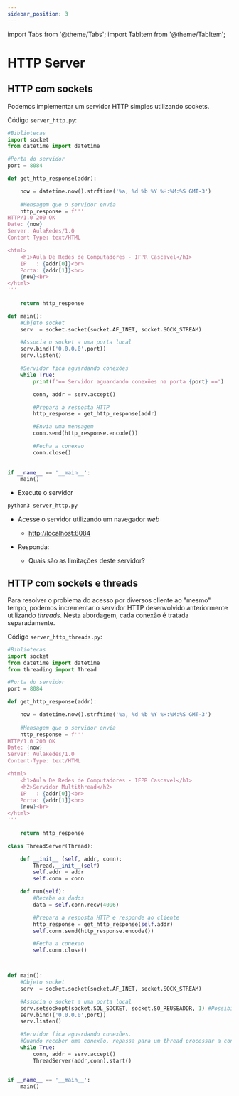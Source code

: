 ```yaml
---
sidebar_position: 3
---
```


import Tabs from '@theme/Tabs';
import TabItem from '@theme/TabItem';


# HTTP Server


## HTTP com sockets

Podemos implementar um servidor HTTP simples utilizando sockets.


<Tabs>
  <TabItem value="servidor" label="Servidor">

  Código `server_http.py`:

```py
#Bibliotecas
import socket
from datetime import datetime

#Porta do servidor
port = 8084

def get_http_response(addr):

    now = datetime.now().strftime('%a, %d %b %Y %H:%M:%S GMT-3')
    
    #Mensagem que o servidor envia
    http_response = f'''
HTTP/1.0 200 OK
Date: {now}
Server: AulaRedes/1.0
Content-Type: text/HTML

<html>
    <h1>Aula De Redes de Computadores - IFPR Cascavel</h1>
    IP   : {addr[0]}<br>
    Porta: {addr[1]}<br>
    {now}<br>
</html>
'''
    
    return http_response

def main():
    #Objeto socket
    serv  = socket.socket(socket.AF_INET, socket.SOCK_STREAM)

    #Associa o socket a uma porta local
    serv.bind(('0.0.0.0',port))
    serv.listen()

    #Servidor fica aguardando conexões
    while True:
        print(f'== Servidor aguardando conexões na porta {port} ==')

        conn, addr = serv.accept()

        #Prepara a resposta HTTP
        http_response = get_http_response(addr)

        #Envia uma mensagem
        conn.send(http_response.encode())

        #Fecha a conexao
        conn.close()
    
    
if __name__ == '__main__':
    main()
```

  </TabItem>
</Tabs>

- Execute o servidor

```bash
python3 server_http.py
```

- Acesse o servidor utilizando um navegador *web*
  - [http://localhost:8084](http://localhost:8084)

- Responda:
  - Quais são as limitações deste servidor?


## HTTP com sockets e threads

Para resolver o problema do acesso por diversos cliente ao "mesmo" tempo, podemos incrementar o servidor HTTP desenvolvido anteriormente utilizando *threads*. Nesta abordagem, cada conexão é tratada separadamente.

<Tabs>
  <TabItem value="servidor" label="Servidor">

  Código `server_http_threads.py`:

```py
#Bibliotecas
import socket
from datetime import datetime
from threading import Thread

#Porta do servidor
port = 8084

def get_http_response(addr):

    now = datetime.now().strftime('%a, %d %b %Y %H:%M:%S GMT-3')
    
    #Mensagem que o servidor envia
    http_response = f'''
HTTP/1.0 200 OK
Date: {now}
Server: AulaRedes/1.0
Content-Type: text/HTML

<html>
    <h1>Aula De Redes de Computadores - IFPR Cascavel</h1>
    <h2>Servidor Multithread</h2>
    IP   : {addr[0]}<br>
    Porta: {addr[1]}<br>
    {now}<br>
</html>
'''
    
    return http_response

class ThreadServer(Thread):

    def __init__ (self, addr, conn):
        Thread.__init__(self)
        self.addr = addr
        self.conn = conn

    def run(self):
        #Recebe os dados
        data = self.conn.recv(4096)

        #Prepara a resposta HTTP e responde ao cliente
        http_response = get_http_response(self.addr)
        self.conn.send(http_response.encode())

        #Fecha a conexao
        self.conn.close()



def main():
    #Objeto socket
    serv  = socket.socket(socket.AF_INET, socket.SOCK_STREAM)

    #Associa o socket a uma porta local
    serv.setsockopt(socket.SOL_SOCKET, socket.SO_REUSEADDR, 1) #Possibilita reusar portas
    serv.bind(('0.0.0.0',port))
    serv.listen()

    #Servidor fica aguardando conexões. 
    #Quando receber uma conexão, repassa para um thread processar a conexão
    while True:
        conn, addr = serv.accept()
        ThreadServer(addr,conn).start()


if __name__ == '__main__':
    main()
```

  </TabItem>
</Tabs>